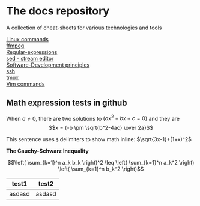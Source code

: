 
# The docs repository

A collection of cheat-sheets for various technologies and tools  

[Linux commands](https://github.com/stefan1981/docs/blob/main/linux-commands.md)  
[ffmpeg](https://github.com/stefan1981/docs/blob/main/ffmpeg.md)  
[Regular-expressions](https://github.com/stefan1981/docs/blob/main/regular-expressions.md)  
[sed - stream editor](https://github.com/stefan1981/docs/blob/main/sed.md)  
[Software-Development principles](https://github.com/stefan1981/docs/blob/main/software-principles.md)  
[ssh](https://github.com/stefan1981/docs/blob/main/ssh.md)  
[tmux](https://github.com/stefan1981/docs/blob/main/tmux.md)  
[Vim commands](https://github.com/stefan1981/docs/blob/main/vim.md)  


## Math expression tests in github

When $a \ne 0$, there are two solutions to $(ax^2 + bx + c = 0)$ and they are 
$$x = {-b \pm \sqrt{b^2-4ac} \over 2a}$$

This sentence uses `$` delimiters to show math inline:  $\sqrt{3x-1}+(1+x)^2$

**The Cauchy-Schwarz Inequality**

$$\left( \sum_{k=1}^n a_k b_k \right)^2 \leq \left( \sum_{k=1}^n a_k^2 \right) \left( \sum_{k=1}^n b_k^2 \right)$$


| test1 | test2 |
| ----- | ----- |
| asdasd| asdasd|

